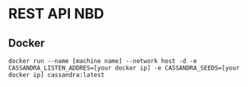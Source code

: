 # REST API NBD
## Docker
```
docker run --name [machine name] --network host -d -e CASSANDRA_LISTEN_ADDRES=[your docker ip] -e CASSANDRA_SEEDS=[your docker ip] cassandra:latest
```